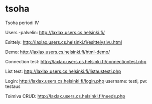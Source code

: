 tsoha
=====

Tsoha periodi IV

Users -palvelin:
http://laxlax.users.cs.helsinki.fi/

Esittely:
http://laxlax.users.cs.helsinki.fi/esittelysivu.html

Demo:
http://laxlax.users.cs.helsinki.fi/html-demo/

Connection test:
http://laxlax.users.cs.helsinki.fi/connectiontest.php

List test:
http://laxlax.users.cs.helsinki.fi/listaustesti.php

Login:
http://laxlax.users.cs.helsinki.fi/login.php
username: testi, pw: testaus

Toimiva CRUD:
http://laxlax.users.cs.helsinki.fi/needs.php
